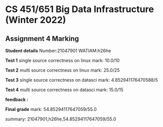 # CS 451/651 Big Data Infrastructure (Winter 2022)
## Assignment 4 Marking

**Student details**
Number:21047901
WATIAM:h26he

**Test 1**
single source correctness on linux
mark: 10.0/10

**Test 2**
multi source correctness on linux
mark: 25.0/25

**Test 3**
single source correctness on datasci
mark: 4.852941176470588/5

**Test 4**
multi source correctness on datasci
mark: 15.0/15

**feedback :** 

**Final grade**
mark: 54.85294117647059/55.0

summary: 21047901,h26he,54.85294117647059/55.0